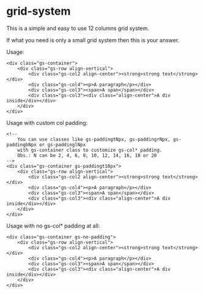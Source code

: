 # grid-system

This is a simple and easy to use 12 columns grid system.

If what you need is only a small grid system then this is your answer.

Usage:

    <div class="gs-container">
        <div class="gs-row align-vertical">
            <div class="gs-col2 align-center"><strong>strong text</strong></div>
            <div class="gs-col4"><p>A paragraph</p></div>
            <div class="gs-col3"><span>A span</span></div>
            <div class="gs-col3"><div class="align-center">A div inside</div></div>
        </div>
    </div>

Usage with custom col padding:

    <!-- 
        You can use classes like gs-paddingtNpx, gs-paddingrNpx, gs-paddingbNpx or gs-paddinglNpx
        with gs-container class to customize gs-col* padding.
        Obs.: N can be 2, 4, 6, 8, 10, 12, 14, 16, 18 or 20
    -->
    <div class="gs-container gs-paddingt10px">
        <div class="gs-row align-vertical">
            <div class="gs-col2 align-center"><strong>strong text</strong></div>
            <div class="gs-col4"><p>A paragraph</p></div>
            <div class="gs-col3"><span>A span</span></div>
            <div class="gs-col3"><div class="align-center">A div inside</div></div>
        </div>
    </div>

Usage with no gs-col* padding at all:

    <div class="gs-container gs-no-padding">
        <div class="gs-row align-vertical">
            <div class="gs-col2 align-center"><strong>strong text</strong></div>
            <div class="gs-col4"><p>A paragraph</p></div>
            <div class="gs-col3"><span>A span</span></div>
            <div class="gs-col3"><div class="align-center">A div inside</div></div>
        </div>
    </div>
